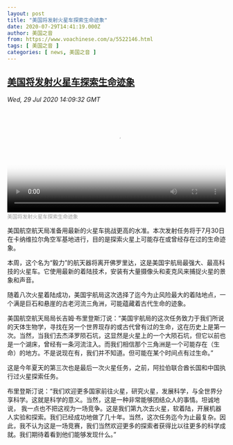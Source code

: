 ```yaml
---
layout: post
title: "美国将发射火星车探索生命迹象"
date: 2020-07-29T14:41:19.000Z
author: 美国之音
from: https://www.voachinese.com/a/5522146.html
tags: [ 美国之音 ]
categories: [ news, 美国之音 ]
---
```

<!--1596033679000-->
[美国将发射火星车探索生命迹象](https://www.voachinese.com/a/5522146.html)
------

<div>
<div><i>Wed, 29 Jul 2020 14:09:32 GMT</i></div><video poster="https://images.weserv.nl?url=gdb.voanews.com/0de6acb5-0728-43e6-bedd-4e19918d9ad3_tv_r1_s_w900.jpg" src="https://av.voanews.com/Videoroot/Pangeavideo/2020/07/0/0d/0de6acb5-0728-43e6-bedd-4e19918d9ad3_240p.mp4" style="width:100%" controls></video><div><small style="color: #999;">美国将发射火星车探索生命迹象</small></div><p>美国航空航天局准备用最新的火星车挑战更高的水准。本次发射任务将于7月30日在卡纳维拉尔角空军基地进行，目的是探索火星上可能存在或曾经存在过的生命迹象。</p><p>本周，这个名为“毅力”的航天器将离开佛罗里达，这是美国宇航局最强大、最高科技的火星车。它使用最新的着陆技术，安装有大量摄像头和麦克风来捕捉火星的景象和声音。</p><p>随着八次火星着陆成功，美国宇航局这次选择了迄今为止风险最大的着陆地点，一个满是巨石和悬崖的古老河流三角洲，可能蕴藏着古代生命的迹象。</p><p>美国航空航天局局长吉姆·布里登斯汀说：“美国宇航局的这次任务致力于我们所说的天体生物学，寻找在另一个世界现存的或古代曾有过的生命，这在历史上是第一次。当然，当我们去杰泽罗陨石坑，这显然是火星上的一个大陨石坑，但它以前也是一个湖床，曾经有一条河流注入。而我们相信那个三角洲是一个可能存在（生命）的地方。不是说现在有，我们并不知道。但可能在某个时间点有过生命。”</p><p>这是今年夏天的第三次也是最后一次火星任务，之前，阿拉伯联合酋长国和中国执行过火星探索任务。</p><p>布里登斯汀说：“我们欢迎更多国家前往火星，研究火星，发展科学，与全世界分享科学。这就是科学的意义。当然，这是一种非常能够团结众人的事情。坦诚地说， 我一点也不把这视为一场竞争。这是我们第九次去火星，软着陆，开展机器人实验和探索。我们已经成功地做了几十年。当然，这次任务迄今为止最复杂。因此，我不认为这是一场竞赛，我们当然欢迎更多的探索者获得比以往更多的科学成就。我们期待着看到他们能够发现什么。”</p>
</div>
